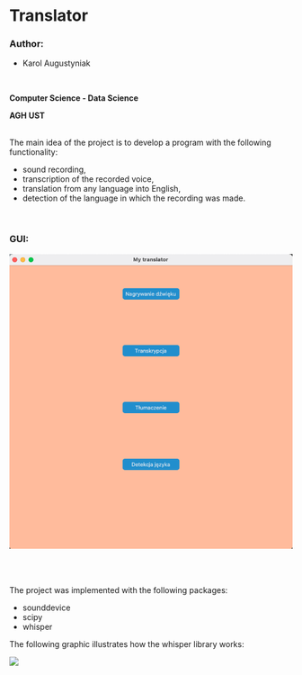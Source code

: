 # Translator

<h3> Author: </h3>

- Karol Augustyniak
<br>

<b>Computer Science - Data Science</b>

<b>AGH UST</b>
<br></br>

The main idea of the project is to develop a program with the following functionality:
- sound recording,
- transcription of the recorded voice,
- translation from any language into English,
- detection of the language in which the recording was made.

<br>

<h3> GUI: </h3>

<p align="center">

<img src="https://raw.githubusercontent.com/poko09/Translator/main/images/gui_picture.png">

</p>

<br> </br>

The project was implemented with the following packages:
- sounddevice
- scipy
- whisper

The following graphic illustrates how the whisper library works:

<img src="https://raw.githubusercontent.com/openai/whisper/main/approach.png">





